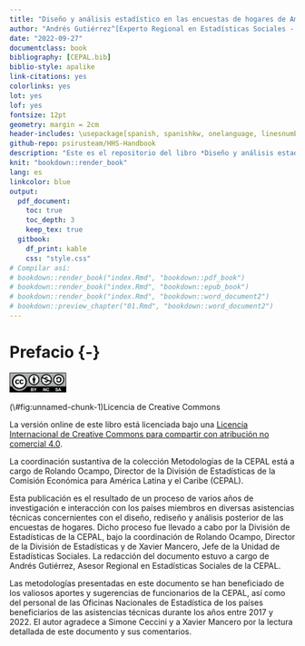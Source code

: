 ```yaml
--- 
title: "Diseño y análisis estadístico en las encuestas de hogares de América Latina"
author: "Andrés Gutiérrez^[Experto Regional en Estadísticas Sociales - Comisión Económica para América Latina y el Caribe (CEPAL) -  andres.gutierrez@cepal.org]"
date: "2022-09-27"
documentclass: book
bibliography: [CEPAL.bib]
biblio-style: apalike
link-citations: yes
colorlinks: yes
lot: yes
lof: yes
fontsize: 12pt
geometry: margin = 2cm
header-includes: \usepackage[spanish, spanishkw, onelanguage, linesnumbered, amsmath]{}
github-repo: psirusteam/HHS-Handbook
description: "Este es el repositorio del libro *Diseño y análisis estadístico en las encuestas de hogares de América Latina*."
knit: "bookdown::render_book"
lang: es
linkcolor: blue
output:
  pdf_document:
    toc: true
    toc_depth: 3
    keep_tex: true
  gitbook:
    df_print: kable
    css: "style.css"
# Compilar así:
# bookdown::render_book("index.Rmd", "bookdown::pdf_book")
# bookdown::render_book("index.Rmd", "bookdown::epub_book")
# bookdown::render_book("index.Rmd", "bookdown::word_document2")
# bookdown::preview_chapter("01.Rmd", "bookdown::word_document2")
---
```




# Prefacio {-}


<div class="figure">
<img src="Pics/CClicence.png" alt="Licencia de Creative Commons" width="100px" />
<p class="caption">(\#fig:unnamed-chunk-1)Licencia de Creative Commons</p>
</div>

La versión online de este libro está licenciada bajo una [Licencia Internacional de Creative Commons para compartir con atribución no comercial 4.0](http://creativecommons.org/licenses/by-nc-sa/4.0/). 

La coordinación sustantiva de la colección Metodologías de la CEPAL está a cargo de Rolando Ocampo, Director de la División de Estadísticas de la Comisión Económica para América Latina y el Caribe (CEPAL). 

Esta publicación es el resultado de un proceso de varios años de investigación e interacción con los países miembros en diversas asistencias técnicas concernientes con el diseño, rediseño y análisis posterior de las encuestas de hogares. Dicho proceso fue llevado a cabo por la División de Estadísticas de la CEPAL, bajo la coordinación de Rolando Ocampo, Director de la División de Estadísticas y de Xavier Mancero, Jefe de la Unidad de Estadísticas Sociales. La redacción del documento estuvo a cargo de Andrés Gutiérrez, Asesor Regional en Estadísticas Sociales de la CEPAL. 

Las metodologías presentadas en este documento se han beneficiado de los valiosos aportes y sugerencias de funcionarios de la CEPAL, así como del personal de las Oficinas Nacionales de Estadística de los países beneficiarios de las asistencias técnicas durante los años entre 2017 y 2022. El autor agradece a Simone Ceccini y a Xavier Mancero por la lectura detallada de este documento y sus comentarios.
